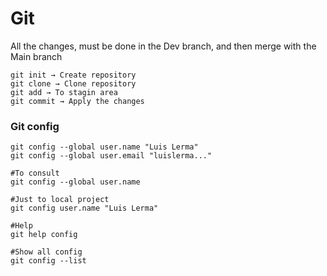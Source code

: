 # Git

All the changes, must be done in the Dev branch, and then merge with the Main branch

```git
git init → Create repository
git clone → Clone repository
git add → To stagin area
git commit → Apply the changes
```

### Git config

```git
git config --global user.name "Luis Lerma"
git config --global user.email "luislerma..."

#To consult
git config --global user.name	

#Just to local project
git config user.name "Luis Lerma"	

#Help
git help config 	

#Show all config
git config --list
```